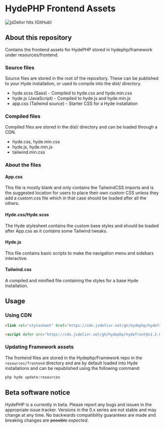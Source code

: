 # HydePHP Frontend Assets
![jsDelivr hits (GitHub)](https://img.shields.io/jsdelivr/gh/hm/hydephp/hydefront)

## About this repository

Contains the frontend assets for HydePHP stored in hydephp/framework under resources/frontend.

### Source files
Source files are stored in the root of the repository. These can be published to your Hyde installation, or used to compile into the dist/ directory.
- hyde.scss (Sass) - Compiled to hyde.css and hyde.min.css
- hyde.js (JavaScript) - Compiled to hyde.js and hyde.min.js
- app.css (Tailwind source) - Starter CSS for a Hyde installation

### Compiled files
Compiled files are stored in the dist/ directory and can be loaded through a CDN.
- hyde.css, hyde.min.css
- hyde.js, hyde.min.js
- tailwind.min.css

### About the files

#### App.css
This file is mostly blank and only contains the TailwindCSS imports and is the suggested location for users to place their own custom CSS unless they add a custom.css file which in that case should be loaded after all the others.

#### Hyde.css/Hyde.scss
The Hyde stylesheet contains the custom base styles and should be loaded after App.css as it contains some Tailwind tweaks.

#### Hyde.js
This file contains basic scripts to make the navigation menu and sidebars interactive.

#### Tailwind.css
A compiled and minified file containing the styles for a base Hyde installation.

## Usage

### Using CDN
```html
<link rel="stylesheet" href="https://cdn.jsdelivr.net/gh/hydephp/hydefront@v1.2.0/dist/hyde.min.css">

<script defer src="https://cdn.jsdelivr.net/gh/hydephp/hydefront@v1.2.0/dist/hyde.min.js"></script>
```

### Updating Framework assets
The frontend files are stored in the Hydephp/Framework repo in the `resources/frontend` directory and are by default loaded into Hyde installations and can be republished using the following command:

```bash
php hyde update:resources
```

## Beta software notice
HydePHP is a currently in beta. Please report any bugs and issues in the appropriate issue tracker. Versions in the 0.x series are not stable and may change at any time. No backwards compatibility guarantees are made and breaking changes are <s>possible</s> <i>expected</i>.
